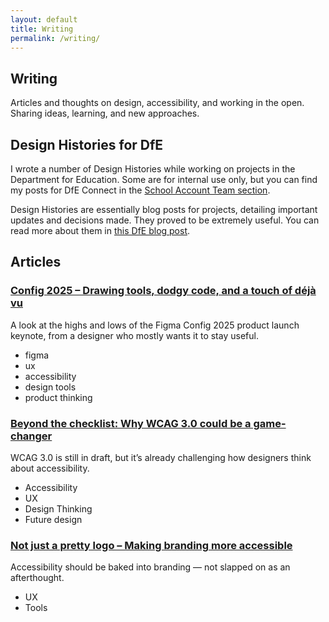 ```yaml
---
layout: default
title: Writing
permalink: /writing/
---
```


<section class="intro-section">

  <h1>Writing</h1>

  <div class="intro-wrapper">
  <p>Articles and thoughts on design, accessibility, and working in the open. Sharing ideas, learning, and new approaches.</p>
  </div>
  
</section>

<section id="dfe-design-histories">

  <h2><span class="highlight">Design Histories for DfE</span></h2>

  <p>I wrote a number of Design Histories while working on projects in the Department for Education. Some are for internal use only, but you can find my posts for DfE Connect in the <a href="https://design-histories.education.gov.uk/team/school-account">School Account Team section</a>.</p>

  <p>Design Histories are essentially blog posts for projects, detailing important updates and decisions made. They proved to be extremely useful. You can read more about them in <a href="https://dfedigital.blog.gov.uk/2020/09/01/design-history/">this DfE blog post</a>.</p>

</section>

<section id="writing-list">

  <h2><span class="highlight">Articles</span></h2>
  
  <article class="card">
    <h3><a href="/writing/figma-config-2025">Config 2025 – Drawing tools, dodgy code, and a touch of déjà vu</a></h3>
    <p>A look at the highs and lows of the Figma Config 2025 product launch keynote, from a designer who mostly wants it to stay useful.</p>
    <ul class="tags">
      <li>figma</li>
      <li>ux</li>
      <li>accessibility</li>
      <li>design tools</li>
      <li>product thinking</li>
    </ul>
  </article>
  
  <article class="card">
    <h3><a href="/writing/beyond-the-checklist-wcag-3">Beyond the checklist: Why WCAG 3.0 could be a game-changer</a></h3>
    <p>WCAG 3.0 is still in draft, but it’s already challenging how designers think about accessibility.</p>
    <ul class="tags">
      <li>Accessibility</li>
      <li>UX</li>
      <li>Design Thinking</li>
      <li>Future design</li>
    </ul>
  </article>

  <article class="card">
    <h3><a href="/writing/accessible-branding">Not just a pretty logo – Making branding more accessible</a></h3>
    <p>Accessibility should be baked into branding — not slapped on as an afterthought.</p>
    <ul class="tags">
      <li>UX</li>
      <li>Tools</li>
    </ul>
  </article>

</section>